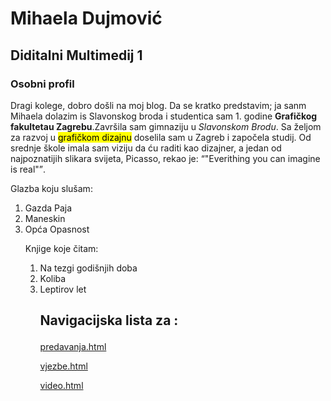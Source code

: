 <!doctype html>
<html>
<head>
<meta charset="utf-8">
<title>moj html dokument</title>
</head>
<body>
	<h1>Mihaela Dujmović</h1>
	<h2>Diditalni Multimedij 1</h2>
	<h3>Osobni profil</h3>
<p>Dragi kolege, dobro došli na moj blog. Da se kratko predstavim; ja sanm Mihaela dolazim is Slavonskog broda i studentica sam 1. godine <b>Grafičkog fakultetau Zagrebu</b>.Završila sam gimnaziju u <i>Slavonskom Brodu</i>. Sa željom za razvoj u <mark>grafičkom dizajnu</mark> doselila sam u Zagreb i započela studij. 
	Od srednje škole imala sam viziju da ću raditi kao dizajner, a jedan od najpoznatijih slikara svijeta, Picasso, rekao je: <q>"Everithing you can imagine is real"</q>.
	</p>
<p>Glazba koju slušam:
<ol>
<li>Gazda Paja</li> 
<li>Maneskin</li>
<li>Opća Opasnost</li>
	
<p>Knjige koje čitam:
<ol>
<li>Na tezgi godišnjih doba</li> 
<li>Koliba</li>
<li>Leptirov let</li>
	
<h2>Navigacijska lista za :
  <ol>
</h2>
<p><a href="predavanja.html">predavanja.html</a></p>
		<p>	
		  <a href="vjezbe.html">vjezbe.html</a></p>
		<p>
		  <a href="video.html">video.html</a></p>
</html>
